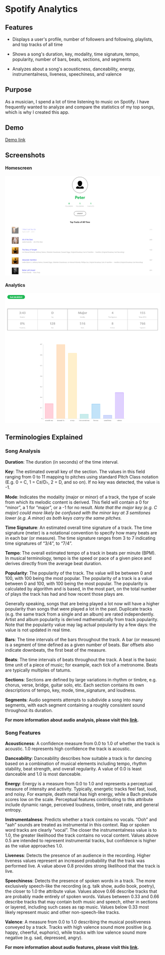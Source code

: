 # Spotify Analytics
## Features
- Displays a user's profile, number of followers and following, playlists, and top tracks of all time

- Shows a song's duration, key, modality, time signature, tempo, popularity, number of bars, beats, sections, and segments

- Analyzes about a song's acousticness, danceability, energy, instrumentalness, liveness, speechiness, and valence

## Purpose
As a musician, I spend a lot of time listening to music on Spotify. I have frequently wanted to analyze and compare the statistics of my top songs, which is why I created this app.

## Demo
[Demo link](https://www.youtube.com/watch?v=OSURBmSPYDU&feature=youtu.be)

## Screenshots
#### Homescreen
![](./resources/SpotifyApp-SS6.PNG)
#### Analytics
![](./resources/SpotifyApp-SS7.PNG)

## Terminologies Explained
### Song Analysis
**Duration**: The duration (in seconds) of the time interval.

**Key**: The estimated overall key of the section. The values in this field ranging from 0 to 11 mapping to pitches using standard Pitch Class notation (E.g. 0 = C, 1 = C♯/D♭, 2 = D, and so on). If no key was detected, the value is -1.

**Mode**: 	Indicates the modality (major or minor) of a track, the type of scale from which its melodic content is derived. This field will contain a 0 for “minor”, a 1 for “major”, or a -1 for no result. *Note that the major key (e.g. C major) could more likely be confused with the minor key at 3 semitones lower (e.g. A minor) as both keys carry the same pitches.*

**Time Signature**: An estimated overall time signature of a track. The time signature (meter) is a notational convention to specify how many beats are in each bar (or measure). The time signature ranges from 3 to 7 indicating time signatures of “3/4”, to “7/4”.

**Tempo**: The overall estimated tempo of a track in beats per minute (BPM). In musical terminology, tempo is the speed or pace of a given piece and derives directly from the average beat duration.

**Popularity**: The popularity of the track. The value will be between 0 and 100, with 100 being the most popular.
The popularity of a track is a value between 0 and 100, with 100 being the most popular. The popularity is calculated by algorithm and is based, in the most part, on the total number of plays the track has had and how recent those plays are.

Generally speaking, songs that are being played a lot now will have a higher popularity than songs that were played a lot in the past. Duplicate tracks (e.g. the same track from a single and an album) are rated independently. Artist and album popularity is derived mathematically from track popularity. Note that the popularity value may lag actual popularity by a few days: the value is not updated in real time.

**Bars**: The time intervals of the bars throughout the track. A bar (or measure) is a segment of time defined as a given number of beats. Bar offsets also indicate downbeats, the first beat of the measure.

**Beats**: The time intervals of beats throughout the track. A beat is the basic time unit of a piece of music; for example, each tick of a metronome. Beats are typically multiples of tatums.

**Sections**: Sections are defined by large variations in rhythm or timbre, e.g. chorus, verse, bridge, guitar solo, etc. Each section contains its own descriptions of tempo, key, mode, time_signature, and loudness.

**Segments**: Audio segments attempts to subdivide a song into many segments, with each segment containing a roughly consistent sound throughout its duration.

**For more information about audio analysis, please visit this [link](https://developer.spotify.com/documentation/web-api/reference/tracks/get-audio-analysis/).**

### Song Features
**Acousticness**: A confidence measure from 0.0 to 1.0 of whether the track is acoustic. 1.0 represents high confidence the track is acoustic. 

**Danceability**: Danceability describes how suitable a track is for dancing based on a combination of musical elements including tempo, rhythm stability, beat strength, and overall regularity. A value of 0.0 is least danceable and 1.0 is most danceable. 

**Energy**: Energy is a measure from 0.0 to 1.0 and represents a perceptual measure of intensity and activity. Typically, energetic tracks feel fast, loud, and noisy. For example, death metal has high energy, while a Bach prelude scores low on the scale. Perceptual features contributing to this attribute include dynamic range, perceived loudness, timbre, onset rate, and general entropy. 

**Instrumentalness**: Predicts whether a track contains no vocals. “Ooh” and “aah” sounds are treated as instrumental in this context. Rap or spoken word tracks are clearly “vocal”. The closer the instrumentalness value is to 1.0, the greater likelihood the track contains no vocal content. Values above 0.5 are intended to represent instrumental tracks, but confidence is higher as the value approaches 1.0.

**Liveness**: Detects the presence of an audience in the recording. Higher liveness values represent an increased probability that the track was performed live. A value above 0.8 provides strong likelihood that the track is live. 

**Speechiness**: Detects the presence of spoken words in a track. The more exclusively speech-like the recording (e.g. talk show, audio book, poetry), the closer to 1.0 the attribute value. Values above 0.66 describe tracks that are probably made entirely of spoken words. Values between 0.33 and 0.66 describe tracks that may contain both music and speech, either in sections or layered, including such cases as rap music. Values below 0.33 most likely represent music and other non-speech-like tracks. 

**Valence**: A measure from 0.0 to 1.0 describing the musical positiveness conveyed by a track. Tracks with high valence sound more positive (e.g. happy, cheerful, euphoric), while tracks with low valence sound more negative (e.g. sad, depressed, angry).

**For more information about audio features, please visit this [link](https://developer.spotify.com/documentation/web-api/reference/tracks/get-audio-features/).**
